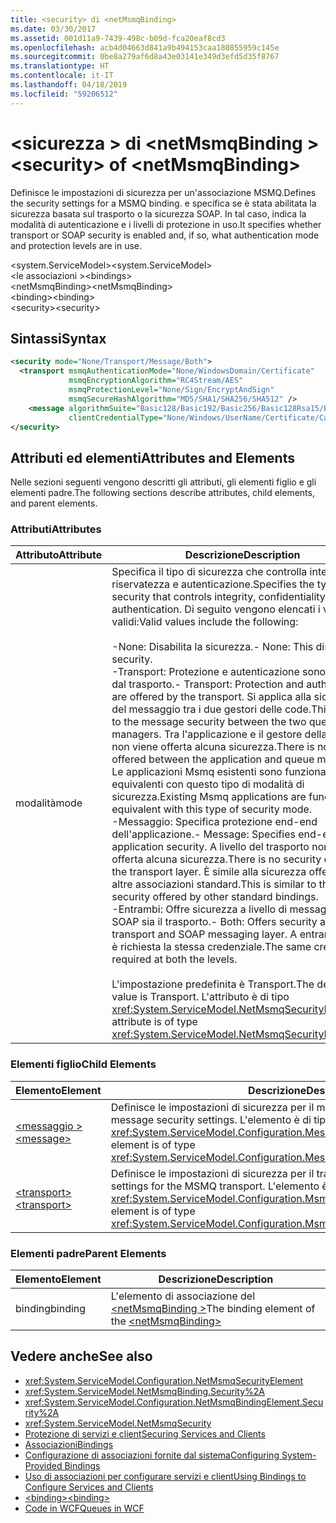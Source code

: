 ```yaml
---
title: <security> di <netMsmqBinding>
ms.date: 03/30/2017
ms.assetid: 001d11a9-7439-498c-b09d-fca20eaf8cd3
ms.openlocfilehash: acb4d04663d841a9b494153caa180855959c145e
ms.sourcegitcommit: 0be8a279af6d8a43e03141e349d3efd5d35f8767
ms.translationtype: HT
ms.contentlocale: it-IT
ms.lasthandoff: 04/18/2019
ms.locfileid: "59206512"
---
```

# <a name="security-of-netmsmqbinding"></a><span data-ttu-id="03629-102">\<sicurezza > di \<netMsmqBinding ></span><span class="sxs-lookup"><span data-stu-id="03629-102">\<security> of \<netMsmqBinding></span></span>
<span data-ttu-id="03629-103">Definisce le impostazioni di sicurezza per un'associazione MSMQ.</span><span class="sxs-lookup"><span data-stu-id="03629-103">Defines the security settings for a MSMQ binding.</span></span> <span data-ttu-id="03629-104">e specifica se è stata abilitata la sicurezza basata sul trasporto o la sicurezza SOAP. In tal caso, indica la modalità di autenticazione e i livelli di protezione in uso.</span><span class="sxs-lookup"><span data-stu-id="03629-104">It specifies whether transport or SOAP security is enabled and, if so, what authentication mode and protection levels are in use.</span></span>  
  
 <span data-ttu-id="03629-105">\<system.ServiceModel></span><span class="sxs-lookup"><span data-stu-id="03629-105">\<system.ServiceModel></span></span>  
<span data-ttu-id="03629-106">\<le associazioni ></span><span class="sxs-lookup"><span data-stu-id="03629-106">\<bindings></span></span>  
<span data-ttu-id="03629-107">\<netMsmqBinding></span><span class="sxs-lookup"><span data-stu-id="03629-107">\<netMsmqBinding></span></span>  
<span data-ttu-id="03629-108">\<binding></span><span class="sxs-lookup"><span data-stu-id="03629-108">\<binding></span></span>  
<span data-ttu-id="03629-109">\<security></span><span class="sxs-lookup"><span data-stu-id="03629-109">\<security></span></span>  
  
## <a name="syntax"></a><span data-ttu-id="03629-110">Sintassi</span><span class="sxs-lookup"><span data-stu-id="03629-110">Syntax</span></span>  
  
```xml  
<security mode="None/Transport/Message/Both">
  <transport msmqAuthenticationMode="None/WindowsDomain/Certificate"
             msmqEncryptionAlgorithm="RC4Stream/AES"
             msmqProtectionLevel="None/Sign/EncryptAndSign"
             msmqSecureHashAlgorithm="MD5/SHA1/SHA256/SHA512" />
    <message algorithmSuite="Basic128/Basic192/Basic256/Basic128Rsa15/Basic256Rsa15/TripleDes/TripleDesRsa15/Basic128Sha256/Basic192Sha256/TripleDesSha256/Basic128Sha256Rsa15/Basic192Sha256Rsa15/Basic256Sha256Rsa15/TripleDesSha256Rsa15"
             clientCredentialType="None/Windows/UserName/Certificate/CardSpace" />
</security>
```  
  
## <a name="attributes-and-elements"></a><span data-ttu-id="03629-111">Attributi ed elementi</span><span class="sxs-lookup"><span data-stu-id="03629-111">Attributes and Elements</span></span>  
 <span data-ttu-id="03629-112">Nelle sezioni seguenti vengono descritti gli attributi, gli elementi figlio e gli elementi padre.</span><span class="sxs-lookup"><span data-stu-id="03629-112">The following sections describe attributes, child elements, and parent elements.</span></span>  
  
### <a name="attributes"></a><span data-ttu-id="03629-113">Attributi</span><span class="sxs-lookup"><span data-stu-id="03629-113">Attributes</span></span>  
  
|<span data-ttu-id="03629-114">Attributo</span><span class="sxs-lookup"><span data-stu-id="03629-114">Attribute</span></span>|<span data-ttu-id="03629-115">Descrizione</span><span class="sxs-lookup"><span data-stu-id="03629-115">Description</span></span>|  
|---------------|-----------------|  
|<span data-ttu-id="03629-116">modalità</span><span class="sxs-lookup"><span data-stu-id="03629-116">mode</span></span>|<span data-ttu-id="03629-117">Specifica il tipo di sicurezza che controlla integrità, riservatezza e autenticazione.</span><span class="sxs-lookup"><span data-stu-id="03629-117">Specifies the type of security that controls integrity, confidentiality and authentication.</span></span> <span data-ttu-id="03629-118">Di seguito vengono elencati i valori validi:</span><span class="sxs-lookup"><span data-stu-id="03629-118">Valid values include the following:</span></span><br /><br /> <span data-ttu-id="03629-119">-None: Disabilita la sicurezza.</span><span class="sxs-lookup"><span data-stu-id="03629-119">-   None: This disables security.</span></span><br /><span data-ttu-id="03629-120">-Transport: Protezione e autenticazione sono offerte dal trasporto.</span><span class="sxs-lookup"><span data-stu-id="03629-120">-   Transport: Protection and authentication are offered by the transport.</span></span> <span data-ttu-id="03629-121">Si applica alla sicurezza del messaggio tra i due gestori delle code.</span><span class="sxs-lookup"><span data-stu-id="03629-121">This applies to the message security between the two queue managers.</span></span> <span data-ttu-id="03629-122">Tra l'applicazione e il gestore della coda non viene offerta alcuna sicurezza.</span><span class="sxs-lookup"><span data-stu-id="03629-122">There is no security offered between the application and queue manager.</span></span> <span data-ttu-id="03629-123">Le applicazioni Msmq esistenti sono funzionalmente equivalenti con questo tipo di modalità di sicurezza.</span><span class="sxs-lookup"><span data-stu-id="03629-123">Existing Msmq applications are functionally equivalent with this type of security mode.</span></span><br /><span data-ttu-id="03629-124">-Messaggio: Specifica protezione end-end dell'applicazione.</span><span class="sxs-lookup"><span data-stu-id="03629-124">-   Message: Specifies end-end application security.</span></span> <span data-ttu-id="03629-125">A livello del trasporto non viene offerta alcuna sicurezza.</span><span class="sxs-lookup"><span data-stu-id="03629-125">There is no security offered at the transport layer.</span></span> <span data-ttu-id="03629-126">È simile alla sicurezza offerta da altre associazioni standard.</span><span class="sxs-lookup"><span data-stu-id="03629-126">This is similar to the security offered by other standard bindings.</span></span><br /><span data-ttu-id="03629-127">-Entrambi: Offre sicurezza a livello di messaggistica SOAP sia il trasporto.</span><span class="sxs-lookup"><span data-stu-id="03629-127">-   Both: Offers security at both the transport and SOAP messaging layer.</span></span> <span data-ttu-id="03629-128">A entrambi i livelli è richiesta la stessa credenziale.</span><span class="sxs-lookup"><span data-stu-id="03629-128">The same credential is required at both the levels.</span></span><br /><br /> <span data-ttu-id="03629-129">L'impostazione predefinita è Transport.</span><span class="sxs-lookup"><span data-stu-id="03629-129">The default value is Transport.</span></span> <span data-ttu-id="03629-130">L'attributo è di tipo <xref:System.ServiceModel.NetMsmqSecurityMode>.</span><span class="sxs-lookup"><span data-stu-id="03629-130">This attribute is of type <xref:System.ServiceModel.NetMsmqSecurityMode>.</span></span>|  
  
### <a name="child-elements"></a><span data-ttu-id="03629-131">Elementi figlio</span><span class="sxs-lookup"><span data-stu-id="03629-131">Child Elements</span></span>  
  
|<span data-ttu-id="03629-132">Elemento</span><span class="sxs-lookup"><span data-stu-id="03629-132">Element</span></span>|<span data-ttu-id="03629-133">Descrizione</span><span class="sxs-lookup"><span data-stu-id="03629-133">Description</span></span>|  
|-------------|-----------------|  
|[<span data-ttu-id="03629-134">\<messaggio ></span><span class="sxs-lookup"><span data-stu-id="03629-134">\<message></span></span>](../../../../../docs/framework/configure-apps/file-schema/wcf/message-of-netmsmqbinding.md)|<span data-ttu-id="03629-135">Definisce le impostazioni di sicurezza per il messaggio SOAP.</span><span class="sxs-lookup"><span data-stu-id="03629-135">Defines the SOAP message security settings.</span></span> <span data-ttu-id="03629-136">L'elemento è di tipo <xref:System.ServiceModel.Configuration.MessageSecurityOverMsmqElement>.</span><span class="sxs-lookup"><span data-stu-id="03629-136">This element is of type <xref:System.ServiceModel.Configuration.MessageSecurityOverMsmqElement>.</span></span>|  
|[<span data-ttu-id="03629-137">\<transport></span><span class="sxs-lookup"><span data-stu-id="03629-137">\<transport></span></span>](../../../../../docs/framework/configure-apps/file-schema/wcf/transport-of-netmsmqbinding.md)|<span data-ttu-id="03629-138">Definisce le impostazioni di sicurezza per il trasporto MSMQ.</span><span class="sxs-lookup"><span data-stu-id="03629-138">Defines the security settings for the MSMQ transport.</span></span> <span data-ttu-id="03629-139">L'elemento è di tipo <xref:System.ServiceModel.Configuration.MsmqTransportSecurityElement>.</span><span class="sxs-lookup"><span data-stu-id="03629-139">This element is of type <xref:System.ServiceModel.Configuration.MsmqTransportSecurityElement>.</span></span>|  
  
### <a name="parent-elements"></a><span data-ttu-id="03629-140">Elementi padre</span><span class="sxs-lookup"><span data-stu-id="03629-140">Parent Elements</span></span>  
  
|<span data-ttu-id="03629-141">Elemento</span><span class="sxs-lookup"><span data-stu-id="03629-141">Element</span></span>|<span data-ttu-id="03629-142">Descrizione</span><span class="sxs-lookup"><span data-stu-id="03629-142">Description</span></span>|  
|-------------|-----------------|  
|<span data-ttu-id="03629-143">binding</span><span class="sxs-lookup"><span data-stu-id="03629-143">binding</span></span>|<span data-ttu-id="03629-144">L'elemento di associazione del [ \<netMsmqBinding >](../../../../../docs/framework/configure-apps/file-schema/wcf/netmsmqbinding.md)</span><span class="sxs-lookup"><span data-stu-id="03629-144">The binding element of the [\<netMsmqBinding>](../../../../../docs/framework/configure-apps/file-schema/wcf/netmsmqbinding.md)</span></span>|  
  
## <a name="see-also"></a><span data-ttu-id="03629-145">Vedere anche</span><span class="sxs-lookup"><span data-stu-id="03629-145">See also</span></span>

- <xref:System.ServiceModel.Configuration.NetMsmqSecurityElement>
- <xref:System.ServiceModel.NetMsmqBinding.Security%2A>
- <xref:System.ServiceModel.Configuration.NetMsmqBindingElement.Security%2A>
- <xref:System.ServiceModel.NetMsmqSecurity>
- [<span data-ttu-id="03629-146">Protezione di servizi e client</span><span class="sxs-lookup"><span data-stu-id="03629-146">Securing Services and Clients</span></span>](../../../../../docs/framework/wcf/feature-details/securing-services-and-clients.md)
- [<span data-ttu-id="03629-147">Associazioni</span><span class="sxs-lookup"><span data-stu-id="03629-147">Bindings</span></span>](../../../../../docs/framework/wcf/bindings.md)
- [<span data-ttu-id="03629-148">Configurazione di associazioni fornite dal sistema</span><span class="sxs-lookup"><span data-stu-id="03629-148">Configuring System-Provided Bindings</span></span>](../../../../../docs/framework/wcf/feature-details/configuring-system-provided-bindings.md)
- [<span data-ttu-id="03629-149">Uso di associazioni per configurare servizi e client</span><span class="sxs-lookup"><span data-stu-id="03629-149">Using Bindings to Configure Services and Clients</span></span>](../../../../../docs/framework/wcf/using-bindings-to-configure-services-and-clients.md)
- [<span data-ttu-id="03629-150">\<binding></span><span class="sxs-lookup"><span data-stu-id="03629-150">\<binding></span></span>](../../../../../docs/framework/misc/binding.md)
- [<span data-ttu-id="03629-151">Code in WCF</span><span class="sxs-lookup"><span data-stu-id="03629-151">Queues in WCF</span></span>](../../../../../docs/framework/wcf/feature-details/queues-in-wcf.md)
